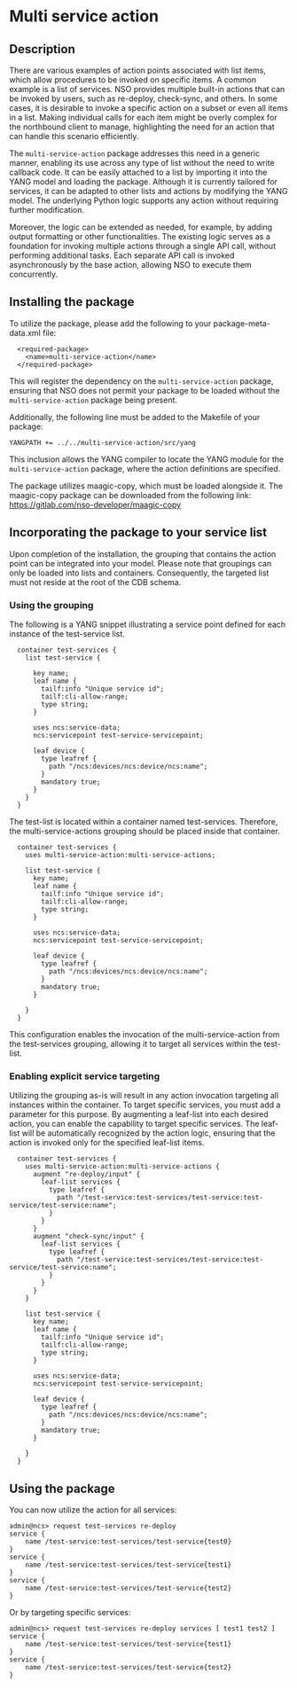 # Multi service action

## Description
There are various examples of action points associated with list items, which 
allow procedures to be invoked on specific items. A common example is a list 
of services. NSO provides multiple built-in actions that can be invoked by 
users, such as re-deploy, check-sync, and others. In some cases, it is 
desirable to invoke a specific action on a subset or even all items in a list. 
Making individual calls for each item might be overly complex for the 
northbound client to manage, highlighting the need for an action that can 
handle this scenario efficiently.

The `multi-service-action` package addresses this need in a generic manner, 
enabling its use across any type of list without the need to write callback 
code. It can be easily attached to a list by importing it into the YANG model 
and loading the package. Although it is currently tailored for services, it 
can be adapted to other lists and actions by modifying the YANG model. The 
underlying Python logic supports any action without requiring further 
modification.

Moreover, the logic can be extended as needed, for example, by adding output 
formatting or other functionalities. The existing logic serves as a foundation 
for invoking multiple actions through a single API call, without performing 
additional tasks. Each separate API call is invoked asynchronously by the base 
action, allowing NSO to execute them concurrently.

## Installing the package
To utilize the package, please add the following to your package-meta-data.xml 
file:
```
  <required-package>
    <name>multi-service-action</name>
  </required-package>
```
This will register the dependency on the `multi-service-action` package, 
ensuring that NSO does not permit your package to be loaded without the 
`multi-service-action` package being present.

Additionally, the following line must be added to the Makefile of your package:
```
YANGPATH += ../../multi-service-action/src/yang
```
This inclusion allows the YANG compiler to locate the YANG module for the 
`multi-service-action` package, where the action definitions are specified.

The package utilizes maagic-copy, which must be loaded alongside it. The 
maagic-copy package can be downloaded from the following link: 
https://gitlab.com/nso-developer/maagic-copy

## Incorporating the package to your service list

Upon completion of the installation, the grouping that contains the action 
point can be integrated into your model. Please note that groupings can only 
be loaded into lists and containers. Consequently, the targeted list must not 
reside at the root of the CDB schema.

### Using the grouping
The following is a YANG snippet illustrating a service point defined for each 
instance of the test-service list.
```
  container test-services {
    list test-service {

      key name;
      leaf name {
        tailf:info "Unique service id";
        tailf:cli-allow-range;
        type string;
      }

      uses ncs:service-data;
      ncs:servicepoint test-service-servicepoint;

      leaf device {
        type leafref {
          path "/ncs:devices/ncs:device/ncs:name";
        }
        mandatory true;
      }
    }
  }
```

The test-list is located within a container named test-services. Therefore, 
the multi-service-actions grouping should be placed inside that container.
```
  container test-services {
    uses multi-service-action:multi-service-actions;

    list test-service {
      key name;
      leaf name {
        tailf:info "Unique service id";
        tailf:cli-allow-range;
        type string;
      }

      uses ncs:service-data;
      ncs:servicepoint test-service-servicepoint;

      leaf device {
        type leafref {
          path "/ncs:devices/ncs:device/ncs:name";
        }
        mandatory true;
      }

    }
  }
```

This configuration enables the invocation of the multi-service-action from the 
test-services grouping, allowing it to target all services within the 
test-list.


### Enabling explicit service targeting

Utilizing the grouping as-is will result in any action invocation targeting 
all instances within the container. To target specific services, you must add 
a parameter for this purpose. By augmenting a leaf-list into each desired 
action, you can enable the capability to target specific services. The 
leaf-list will be automatically recognized by the action logic, ensuring that 
the action is invoked only for the specified leaf-list items.

```
  container test-services {
    uses multi-service-action:multi-service-actions {
      augment "re-deploy/input" {
        leaf-list services {
          type leafref {
            path "/test-service:test-services/test-service:test-service/test-service:name";
          }
        }
      }
      augment "check-sync/input" {
        leaf-list services {
          type leafref {
            path "/test-service:test-services/test-service:test-service/test-service:name";
          }
        }
      }
    }

    list test-service {
      key name;
      leaf name {
        tailf:info "Unique service id";
        tailf:cli-allow-range;
        type string;
      }

      uses ncs:service-data;
      ncs:servicepoint test-service-servicepoint;

      leaf device {
        type leafref {
          path "/ncs:devices/ncs:device/ncs:name";
        }
        mandatory true;
      }

    }
  }
```

## Using the package
You can now utilize the action for all services:
```
admin@ncs> request test-services re-deploy
service {
    name /test-service:test-services/test-service{test0}
}
service {
    name /test-service:test-services/test-service{test1}
}
service {
    name /test-service:test-services/test-service{test2}
}
```

Or by targeting specific services:
```
admin@ncs> request test-services re-deploy services [ test1 test2 ]
service {
    name /test-service:test-services/test-service{test1}
}
service {
    name /test-service:test-services/test-service{test2}
}
```

